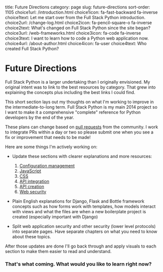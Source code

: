 title: Future Directions
category: page
slug: future-directions
sort-order: 1105
choice1url: /introduction.html
choice1icon: fa-fast-backward fa-inverse
choice1text: Let me start over from the Full Stack Python introduction.
choice2url: /change-log.html
choice2icon: fa-pencil-square-o fa-inverse
choice2text: What's changed on Full Stack Python since the site began?
choice3url: /web-frameworks.html
choice3icon: fa-code fa-inverse
choice3text: I want to learn how to code a Python web application now.
choice4url: /about-author.html
choice4icon: fa-user
choice4text: Who created Full Stack Python?


# Future Directions
Full Stack Python is a larger undertaking than I originally envisioned. My
original intent was to link to the best resources by category. That grew into
explaining the concepts plus including the best links I could find.

This short section lays out my thoughts on what I'm working to improve in the
intermediate-to-long term. Full Stack Python is my main 2014 project so I want 
to make it a comprehensive "complete" reference for Python developers by the
end of the year.

These plans can change based on 
[pull requests](https://github.com/makaimc/fullstackpython.github.com/pulls)
from the community. I work to integrate PRs within a day or two so please 
submit one when you see a fix or improvement that needs to be made!

Here are some things I'm actively working on:

* Update these sections with clearer explanations and more resources:

    1. [Configuration management](/configuration-management.html)
    1. [JavaScript](/javascript.html)
    1. [CSS](/cascading-style-sheets.html)
    1. [API integration](/api-integration.html)
    1. [API creation](/api-creation.html)
    1. [Web security](/web-application-security.html)


* Plain English explanations for Django, Flask and Bottle framework concepts 
  such as how forms work with templates, how models interact with views and
  what the files are when a new boilerplate project is created (especially
  important with Django)

* Split web application security and other security (lower level protocols)
  into separate pages. Have separate chapters on what you need to know about
  these topics.

After those updates are done I'll go back through and apply visuals to
each section to make them easier to read and understand.


### That's what coming. What would you like to learn right now?
